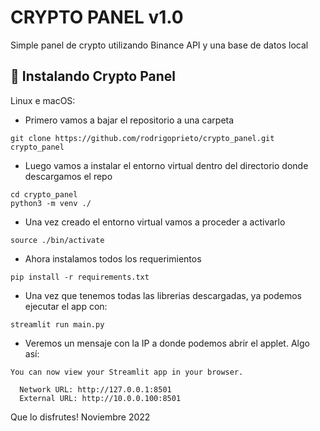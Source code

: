 # CRYPTO PANEL v1.0
Simple panel de crypto utilizando Binance API y una base de datos local

## 🚀 Instalando Crypto Panel

Linux e macOS:

* Primero vamos a bajar el repositorio a una carpeta
```
git clone https://github.com/rodrigoprieto/crypto_panel.git crypto_panel
```

* Luego vamos a instalar el entorno virtual dentro del directorio donde descargamos el repo
```
cd crypto_panel
python3 -m venv ./
```
* Una vez creado el entorno virtual vamos a proceder a activarlo

```
source ./bin/activate
```
* Ahora instalamos todos los requerimientos
```
pip install -r requirements.txt
```
* Una vez que tenemos todas las librerias descargadas, ya podemos ejecutar el app con:
```
streamlit run main.py
```
* Veremos un mensaje con la IP a donde podemos abrir el applet. Algo así:
```
You can now view your Streamlit app in your browser.

  Network URL: http://127.0.0.1:8501
  External URL: http://10.0.0.100:8501
```

Que lo disfrutes!
Noviembre 2022
